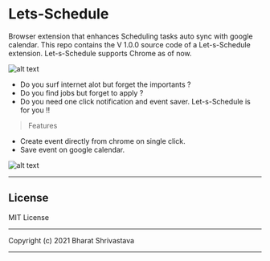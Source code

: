 # Lets-Schedule

Browser extension that enhances Scheduling tasks auto sync with google calendar. This repo contains the V 1.0.0 source code of a Let-s-Schedule extension. Let-s-Schedule supports Chrome as of now.

![alt text](https://www.dorusomcutean.com/wp-content/uploads/2017/09/Chrome-Extensions-401x213.jpg)

* Do you surf internet alot but forget the importants ?
* Do you find jobs but forget to apply ?
* Do you need one click notification and event saver.
Let-s-Schedule is for you !!

> Features
- Create event directly from chrome on single click.
- Save event on google calendar.

![alt text](https://blog.trello.com/hs-fs/hubfs/Imported_Blog_Media/chrome_extension_feature-1024x512.png)

***

## License
MIT License

***

Copyright
(c) 2021 Bharat Shrivastava

***
